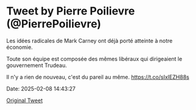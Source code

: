 # Tweet by Pierre Poilievre (@PierrePoilievre)

Les idées radicales de Mark Carney ont déjà porté atteinte à notre économie.

Toute son équipe est composée des mêmes libéraux qui dirigeaient le gouvernement Trudeau.

Il n'y a rien de nouveau, c'est du pareil au même. https://t.co/sIxIEZH88s

Date: 2025-02-08 14:43:27

[Original Tweet](https://x.com/PierrePoilievre/status/1888237211692208186)
